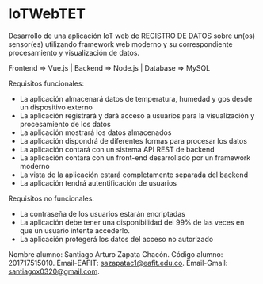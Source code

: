 # IoTWebTET
Desarrollo de una aplicación IoT web de REGISTRO DE DATOS sobre un(os) sensor(es) utilizando framework web moderno y su correspondiente procesamiento y visualización de datos.

Frontend => Vue.js | Backend => Node.js | Database => MySQL

Requisitos funcionales:

- La aplicación almacenará datos de temperatura, humedad y gps desde un dispositivo externo
- La aplicación registrará y dará acceso a usuarios para la visualización y procesamiento de los datos
- La aplicación mostrará los datos almacenados
- La aplicación dispondrá de diferentes formas para procesar los datos
- La aplicación contará con un sistema API REST de backend
- La aplicación contara con un front-end desarrollado por un framework moderno
- La vista de la aplicación estará completamente separada del backend
- La aplicación tendrá autentificación de usuarios

Requisitos no funcionales:

- La contraseña de los usuarios estarán encriptadas
- La aplicación debe tener una disponibilidad del 99% de las veces en que un usuario intente accederlo.
- La aplicación protegerá los datos del acceso no autorizado


Nombre alumno: Santiago Arturo Zapata Chacón.
Código alumno: 201717515010.
Email-EAFIT: sazapatac1@eafit.edu.co.
Email-Gmail: santiagox0320@gmail.com.
